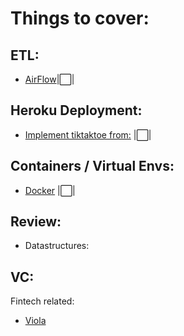 # Things to cover:

## ETL:
* [AirFlow](https://medium.com/@rchang/a-beginners-guide-to-data-engineering-part-ii-47c4e7cbda71)|⬜️|


## Heroku Deployment:
* [Implement tiktaktoe from:](https://www.youtube.com/watch?v=pP23CtOI-1U&list=PLhQjrBD2T381Q6R1jRxgXknYO7VuTYPBI&index=4&t=0s) |⬜️|

## Containers / Virtual Envs:
* [Docker](https://www.youtube.com/watch?v=VzzwnsLX_5o) |⬜️|


## Review:
* Datastructures:


## VC:
Fintech related:
* [Viola](https://www.facebook.com/odpodcast/videos/286238505574020/)
